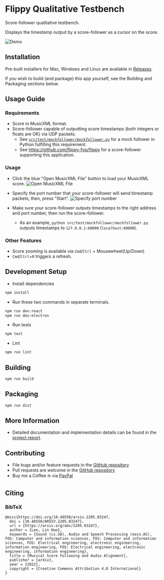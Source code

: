 # Flippy Qualitative Testbench

Score-follower qualitative testbench.

Displays the timestamp output by a score-follower as a cursor on the score.

![Demo](docs/assets/readme/demo.gif)

## Installation

Pre-built installers for Mac, Windows and Linux are available in [Releases](https://github.com/flippy-fyp/flippy-qualitative-testbench/releases).

If you wish to build (and package) this app yourself, see the Building and Packaging sections below.

## Usage Guide

### Requirements
- Score in MusicXML format.
- Score-follower capable of outputting score timestamps (both integers or floats are OK) via UDP packets.
  - See [`src/test/mockfollower/mockfollower.py`](src/test/mockfollower/mockfollower.py) for a mock follower in Python fulfilling this requirement.
  - See https://github.com/flippy-fyp/flippy for a score-follower supporting this application.

### Usage

- Click the blue "Open MusicXML File" button to load your MusicXML score.
  ![Open MusicXML File](docs/assets/readme/guide-01.png)

- Specify the port number that your score-follower will send timestamp packets; then, press "Start".
  ![Specify port number](docs/assets/readme/guide-02.png)

- Make sure your score-follower outputs timestamps to the right address and port number, then run the score-follower.
  - As an example, `python src/test/mockfollower/mockfollower.py` outputs timestamps to `127.0.0.1:60000` (`localhost:60000`).
### Other Features
- Score zooming is available via `Cmd`/`Ctrl` + Mousewheel(Up/Down)
- `Cmd`/`Ctrl`+`R` triggers a refresh.
## Development Setup

- Install dependencies

```bash
npm install
```

- Run these two commands in separate terminals.

```bash
npm run dev:react
npm run dev:electron
```

- Run tests
```bash
npm test
```

- Lint
```bash
npm run lint
```

## Building

```bash
npm run build
```

## Packaging

```bash
npm run dist
```

## More Information

* Detailed documentation and implementation details can be found in the [project report](https://arxiv.org/abs/2205.03247).

## Contributing

* File bugs and/or feature requests in the [GitHub repository](https://github.com/flippy/flippy-qualitative-testbench)
* Pull requests are welcome in the [GitHub repository](https://github.com/flippy/flippy-qualitative-testbench)
* Buy me a Coffee ☕️ via [PayPal](https://paypal.me/lhl2617)

## Citing

### BibTeX
```
@misc{https://doi.org/10.48550/arxiv.2205.03247,
  doi = {10.48550/ARXIV.2205.03247},
  url = {https://arxiv.org/abs/2205.03247},
  author = {Lee, Lin Hao},
  keywords = {Sound (cs.SD), Audio and Speech Processing (eess.AS), FOS: Computer and information sciences, FOS: Computer and information sciences, FOS: Electrical engineering, electronic engineering, information engineering, FOS: Electrical engineering, electronic engineering, information engineering},
  title = {Musical Score Following and Audio Alignment},
  publisher = {arXiv},
  year = {2022},
  copyright = {Creative Commons Attribution 4.0 International}
}
```
